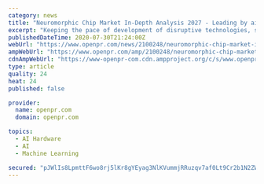 ```yaml
---
category: news
title: "Neuromorphic Chip Market In-Depth Analysis 2027 - Leading by aiCTX AG, Applied Brain Research, BrainChip Holdings Ltd., General Vision."
excerpt: "Keeping the pace of development of disruptive technologies, such as machine learning (ML) and artificial intelligence (AI), several embedded system providers are intense to develop brain chips, where the chips will be processed fast, and will also have ..."
publishedDateTime: 2020-07-30T21:24:00Z
webUrl: "https://www.openpr.com/news/2100248/neuromorphic-chip-market-in-depth-analysis-2027-leading"
ampWebUrl: "https://www.openpr.com/amp/2100248/neuromorphic-chip-market-in-depth-analysis-2027-leading"
cdnAmpWebUrl: "https://www-openpr-com.cdn.ampproject.org/c/s/www.openpr.com/amp/2100248/neuromorphic-chip-market-in-depth-analysis-2027-leading"
type: article
quality: 24
heat: 24
published: false

provider:
  name: openpr.com
  domain: openpr.com

topics:
  - AI Hardware
  - AI
  - Machine Learning

secured: "pJWlIs8LpmttF6wo8rj5lKr8gYEyag3NlKVummjRRuzqv7af0Lt9Cr2b1N2ZWapKcOqquJpllcmaPrWvo7LlUIjJLO6YfnnXcaY3O6h3bnrW+gwNX3ZtKlKxNOZTnkc/jLiDdC8mIvfB9NJ8Jj4irlChgJCEDobJicE5kVaMCVj0ty/wadZuTcd1t3QMu4v0vFGuvjbjogpzOav3YxxID/SWtSXCzq2nRsJg35LZsVojmxZBoB0Wi1bcFhEGfBLfrbenrtXXlQaPtm8OMHop/v10WDW/sizP7hVnzzx5DwhMviOJT1QAZ0+KP9YCAicUv4WFyAbLPN3dz4JH6Nnw0A==;xX5XyOza9V9PJza+tJRWvg=="
---
```


